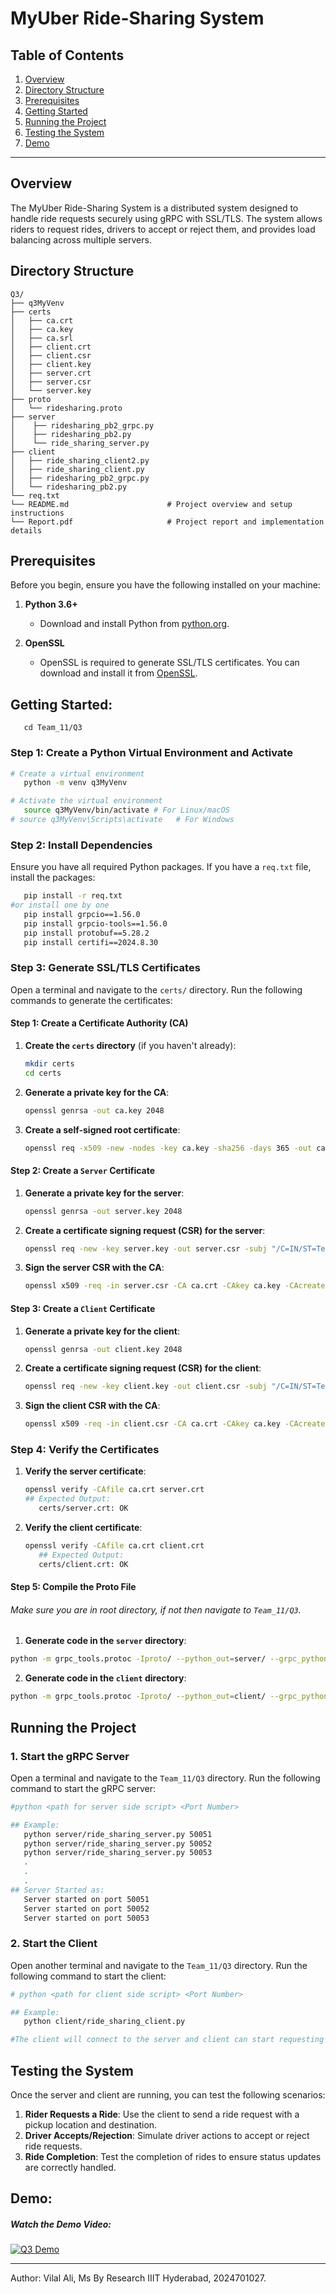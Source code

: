# MyUber Ride-Sharing System

## Table of Contents
1. [Overview](#overview)
2. [Directory Structure](#directory-structure)
3. [Prerequisites](#prerequisites)
2. [Getting Started](#getting-started)
5. [Running the Project](#running-the-project)
6. [Testing the System](#testing-the-system)
7. [Demo](#demo)
---

## Overview
The MyUber Ride-Sharing System is a distributed system designed to handle ride requests securely using gRPC with SSL/TLS. The system allows riders to request rides, drivers to accept or reject them, and provides load balancing across multiple servers.

## Directory Structure

```plaintext
Q3/
├── q3MyVenv
├── certs
│   ├── ca.crt
│   ├── ca.key
│   ├── ca.srl
│   ├── client.crt
│   ├── client.csr
│   ├── client.key
│   ├── server.crt
│   ├── server.csr
│   └── server.key
├── proto
│   └── ridesharing.proto
├── server
│    ├── ridesharing_pb2_grpc.py
│    ├── ridesharing_pb2.py
│    └── ride_sharing_server.py
├── client
│   ├── ride_sharing_client2.py
│   ├── ride_sharing_client.py
│   ├── ridesharing_pb2_grpc.py
│   └── ridesharing_pb2.py
└── req.txt
└── README.md                      # Project overview and setup instructions
└── Report.pdf                     # Project report and implementation details
```

## Prerequisites
Before you begin, ensure you have the following installed on your machine:

1. **Python 3.6+**
   - Download and install Python from [python.org](https://www.python.org/downloads/).

2. **OpenSSL**
   - OpenSSL is required to generate SSL/TLS certificates. You can download and install it from [OpenSSL](https://www.openssl.org/source/).

## Getting Started:
```
   cd Team_11/Q3
```
### Step 1: Create a Python Virtual Environment and Activate
```bash
# Create a virtual environment
   python -m venv q3MyVenv
```
```bash
# Activate the virtual environment
   source q3MyVenv/bin/activate # For Linux/macOS
# source q3MyVenv\Scripts\activate   # For Windows
```

### Step 2: Install Dependencies
Ensure you have all required Python packages. If you have a `req.txt` file, install the packages:

```bash
   pip install -r req.txt
#or install one by one
   pip install grpcio==1.56.0
   pip install grpcio-tools==1.56.0
   pip install protobuf==5.28.2
   pip install certifi==2024.8.30
```

### Step 3: Generate SSL/TLS Certificates
Open a terminal and navigate to the `certs/` directory. Run the following commands to generate the certificates:

#### Step 1: Create a Certificate Authority (CA)

1. **Create the `certs` directory** (if you haven't already):
   ```bash
   mkdir certs
   cd certs
   ```

2. **Generate a private key for the CA**:
   ```bash
   openssl genrsa -out ca.key 2048
   ```

3. **Create a self-signed root certificate**:
   ```bash
   openssl req -x509 -new -nodes -key ca.key -sha256 -days 365 -out ca.crt -subj "/C=IN/ST=Telangana/L=Hyderabad/O=MyCompany/OU=DSQ3/CN=localhost/emailAddress=vilal.ali@research.iiit.ac.in"
   ```

#### Step 2: Create a `Server` Certificate

1. **Generate a private key for the server**:
   ```bash
   openssl genrsa -out server.key 2048
   ```

2. **Create a certificate signing request (CSR) for the server**:
   ```bash
   openssl req -new -key server.key -out server.csr -subj "/C=IN/ST=Telangana/L=Hyderabad/O=MyCompany/OU=DSQ3/CN=localhost/emailAddress=vilal.ali@research.iiit.ac.in"
   ```

3. **Sign the server CSR with the CA**:
   ```bash
   openssl x509 -req -in server.csr -CA ca.crt -CAkey ca.key -CAcreateserial -out server.crt -days 365 -sha256
   ```

#### Step 3: Create a `Client` Certificate

1. **Generate a private key for the client**:
   ```bash
   openssl genrsa -out client.key 2048
   ```

2. **Create a certificate signing request (CSR) for the client**:
   ```bash
   openssl req -new -key client.key -out client.csr -subj "/C=IN/ST=Telangana/L=Hyderabad/O=MyCompany/OU=DSQ3/CN=localhost/emailAddress=vilal.ali@research.iiit.ac.in"
   ```

3. **Sign the client CSR with the CA**:
   ```bash
   openssl x509 -req -in client.csr -CA ca.crt -CAkey ca.key -CAcreateserial -out client.crt -days 365 -sha256
   ```

### Step 4: Verify the Certificates

1. **Verify the server certificate**:
   ```bash
   openssl verify -CAfile ca.crt server.crt
   ## Expected Output:
      certs/server.crt: OK
   ```

2. **Verify the client certificate**:
   ```bash
   openssl verify -CAfile ca.crt client.crt
      ## Expected Output:
      certs/client.crt: OK
   ```

#### Step 5: Compile the Proto File
###### Make sure you are in root directory, if not then navigate to `Team_11/Q3`.
1. **Generate code in the `server` directory**:

```bash
python -m grpc_tools.protoc -Iproto/ --python_out=server/ --grpc_python_out=server/ proto/ridesharing.proto
```
2. **Generate code in the `client` directory**:
```bash
python -m grpc_tools.protoc -Iproto/ --python_out=client/ --grpc_python_out=client/ proto/ridesharing.proto
```

## Running the Project
### 1. Start the gRPC Server
Open a terminal and navigate to the `Team_11/Q3` directory. Run the following command to start the gRPC server:

```bash
#python <path for server side script> <Port Number>
```

```bash
## Example:
   python server/ride_sharing_server.py 50051
   python server/ride_sharing_server.py 50052
   python server/ride_sharing_server.py 50053
   .
   .
   .
## Server Started as:
   Server started on port 50051
   Server started on port 50052
   Server started on port 50053
```

### 2. Start the Client
Open another terminal and navigate to the `Team_11/Q3` directory. Run the following command to start the client:
```bash
# python <path for client side script> <Port Number>
```
```bash
## Example:
   python client/ride_sharing_client.py
```
```bash
#The client will connect to the server and client can start requesting rides.
```

## Testing the System
Once the server and client are running, you can test the following scenarios:
1. **Rider Requests a Ride**: Use the client to send a ride request with a pickup location and destination.
2. **Driver Accepts/Rejection**: Simulate driver actions to accept or reject ride requests.
3. **Ride Completion**: Test the completion of rides to ensure status updates are correctly handled.

## Demo:
##### Watch the Demo Video:
[![Q3 Demo](https://img.icons8.com/ios-glyphs/30/000000/play-button-circled.png)](./Q3_Demo.mp4 "Q3 Demo Video")

---
Author: Vilal Ali, Ms By Research IIIT Hyderabad, 2024701027.